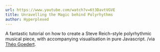 ```yaml
---
url: https://www.youtube.com/watch?v=Kt3DavtVGVE
title: Unravelling the Magic behind Polyrhythms
author: Hyperplexed
---
```


A fantastic tutorial on how to create a Steve Reich-style polyrhythmic musical piece, with accompanying visualisation in pure Javascript. /via [Théo Goedert](https://www.theogoedert.com/).
